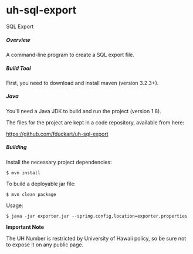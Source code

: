 uh-sql-export
===========

SQL Export

##### Overview
A command-line program to create a SQL export file.

##### Build Tool
First, you need to download and install maven (version 3.2.3+).

##### Java
You'll need a Java JDK to build and run the project (version 1.8).

The files for the project are kept in a code repository,
available from here:

https://github.com/fduckart/uh-sql-export

##### Building
Install the necessary project dependencies:

    $ mvn install

To build a deployable jar file:

    $ mvn clean package

Usage:

    $ java -jar exporter.jar --spring.config.location=exporter.properties

**Important Note**

The UH Number is restricted by University of Hawaii policy, so be sure not to expose it on any public page.
